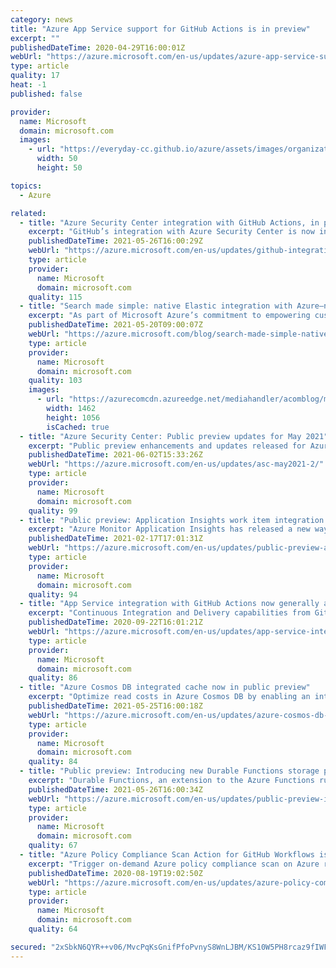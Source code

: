 ```yaml
---
category: news
title: "Azure App Service support for GitHub Actions is in preview"
excerpt: ""
publishedDateTime: 2020-04-29T16:00:01Z
webUrl: "https://azure.microsoft.com/en-us/updates/azure-app-service-support-for-github-actions-is-in-preview/"
type: article
quality: 17
heat: -1
published: false

provider:
  name: Microsoft
  domain: microsoft.com
  images:
    - url: "https://everyday-cc.github.io/azure/assets/images/organizations/microsoft.com-50x50.jpg"
      width: 50
      height: 50

topics:
  - Azure

related:
  - title: "Azure Security Center integration with GitHub Actions, in public preview"
    excerpt: "GitHub’s integration with Azure Security Center is now in public preview—offering new ways for you to integrate security and compliance into early stages of the software development lifecycle. "
    publishedDateTime: 2021-05-26T16:00:29Z
    webUrl: "https://azure.microsoft.com/en-us/updates/github-integration-with-azure-security-center-now-in-public-preview/"
    type: article
    provider:
      name: Microsoft
      domain: microsoft.com
    quality: 115
  - title: "Search made simple: native Elastic integration with Azure—now in preview"
    excerpt: "As part of Microsoft Azure’s commitment to empowering customers to migrate and modernize their applications and run in the cloud, we work with partners to achieve this vision. Today, we are announcing the preview release of the Elastic offering on Azure."
    publishedDateTime: 2021-05-20T09:00:07Z
    webUrl: "https://azure.microsoft.com/blog/search-made-simple-native-elastic-integration-with-azure-now-in-preview/"
    type: article
    provider:
      name: Microsoft
      domain: microsoft.com
    quality: 103
    images:
      - url: "https://azurecomcdn.azureedge.net/mediahandler/acomblog/media/Default/blog/1afb6ffe-56f4-48ee-b800-940178032fcb.jpg"
        width: 1462
        height: 1056
        isCached: true
  - title: "Azure Security Center: Public preview updates for May 2021"
    excerpt: "Public preview enhancements and updates released for Azure Security Center in May 2021."
    publishedDateTime: 2021-06-02T15:33:26Z
    webUrl: "https://azure.microsoft.com/en-us/updates/asc-may2021-2/"
    type: article
    provider:
      name: Microsoft
      domain: microsoft.com
    quality: 99
  - title: "Public preview: Application Insights work item integration for Azure DevOps & GitHub"
    excerpt: "Azure Monitor Application Insights has released a new way to create work items based on application insights telemetry. "
    publishedDateTime: 2021-02-17T17:01:31Z
    webUrl: "https://azure.microsoft.com/en-us/updates/public-preview-application-insights-work-item-integration-for-azure-devops-github/"
    type: article
    provider:
      name: Microsoft
      domain: microsoft.com
    quality: 94
  - title: "App Service integration with GitHub Actions now generally available"
    excerpt: "Continuous Integration and Delivery capabilities from GitHub Actions are now generally available in App Service Deployment Center"
    publishedDateTime: 2020-09-22T16:01:21Z
    webUrl: "https://azure.microsoft.com/en-us/updates/app-service-integration-with-github-actions-now-ga/"
    type: article
    provider:
      name: Microsoft
      domain: microsoft.com
    quality: 86
  - title: "Azure Cosmos DB integrated cache now in public preview"
    excerpt: "Optimize read costs in Azure Cosmos DB by enabling an integrated cache, an in-memory cache that is easy to configure and requires only minimal application code changes.\n"
    publishedDateTime: 2021-05-25T16:00:18Z
    webUrl: "https://azure.microsoft.com/en-us/updates/azure-cosmos-db-integrated-cache-now-in-public-preview/"
    type: article
    provider:
      name: Microsoft
      domain: microsoft.com
    quality: 84
  - title: "Public preview: Introducing new Durable Functions storage provider options "
    excerpt: "Durable Functions, an extension to the Azure Functions runtime, adds two new storage provider options in public preview."
    publishedDateTime: 2021-05-26T16:00:34Z
    webUrl: "https://azure.microsoft.com/en-us/updates/public-preview-introducing-new-durable-functions-storage-provider-options/"
    type: article
    provider:
      name: Microsoft
      domain: microsoft.com
    quality: 67
  - title: "Azure Policy Compliance Scan Action for GitHub Workflows is in public preview"
    excerpt: "Trigger on-demand Azure policy compliance scan on Azure resources from GitHub workflows and proceed/fail workflow execution depending on compliance state of resources. "
    publishedDateTime: 2020-08-19T19:02:50Z
    webUrl: "https://azure.microsoft.com/en-us/updates/azure-policy-compliance-scan-action-for-github-workflows-is-in-public-preview/"
    type: article
    provider:
      name: Microsoft
      domain: microsoft.com
    quality: 64

secured: "2xSbkN6QYR++v06/MvcPqKsGnifPfoPvnyS8WnLJBM/KS10W5PH8rcaz9fIWF3e1jU++Db0ORdq0V4zhbfMZOJQlqMdLGFy8XWcozES1pIH9oPwVKeWq2IkNBmzV2ye00Y1n4z6zlpp6eUXKDfxTnGn4faYaOYQKaovfFxP/57VtkWuprwGYlc0fkVeBjucHIMSLtCXlXUNtxB/32Eo/8FBa1NsgQmX24NYskw4igKOkOuhNv1R/aSfZlrX82QWLO8Gb6wb/tSxcj3fayzK7d2sJcF1xZIHmgpEQGRJdHifxB0hYru0mCG30I+Pe5oomxcjDBEzTUfa1mu3VB5Kk4A==;dCqhHrSPdiNlPW9/gxPjzw=="
---
```


